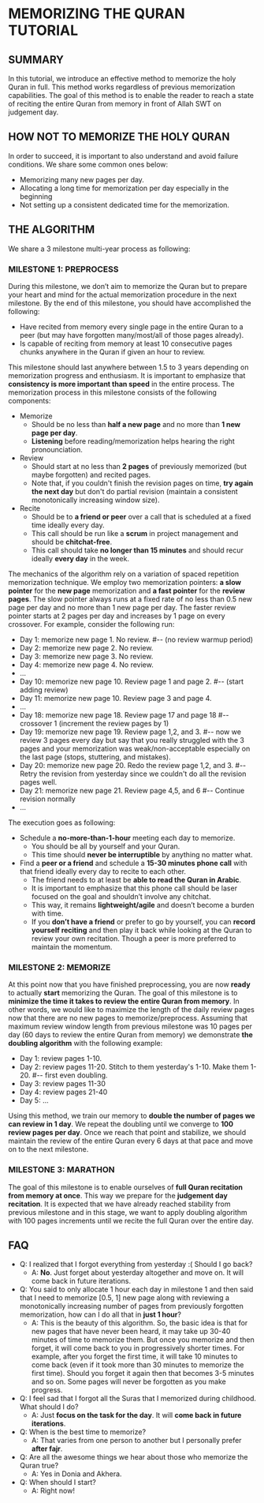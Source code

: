 # MEMORIZING THE QURAN TUTORIAL #

## SUMMARY ##
In this tutorial, we introduce an effective method to memorize the holy Quran in full. This method works regardless of previous memorization capabilities. The goal of this method is to enable the reader to reach a state of reciting the entire Quran from memory in front of Allah SWT on judgement day. 

## HOW NOT TO MEMORIZE THE HOLY QURAN ##
In order to succeed, it is important to also understand and avoid failure conditions. We share some common ones below:
*	Memorizing many new pages per day.
*	Allocating a long time for memorization per day especially in the beginning
*	Not setting up a consistent dedicated time for the memorization.

## THE ALGORITHM ##
We share a 3 milestone multi-year process as following:

### MILESTONE 1: PREPROCESS ###
During this milestone, we don’t aim to memorize the Quran but to prepare your heart and mind for the actual memorization procedure in the next milestone. By the end of this milestone, you should have accomplished the following:
*	Have recited from memory every single page in the entire Quran to a peer (but may have forgotten many/most/all of those pages already).
*	Is capable of reciting from memory at least 10 consecutive pages chunks anywhere in the Quran if given an hour to review.

This milestone should last anywhere between 1.5 to 3 years depending on memorization progress and enthusiasm. It is important to emphasize that __consistency is more important than speed__ in the entire process. The memorization process in this milestone consists of the following components:

*	Memorize
    *	Should be no less than __half a new page__ and no more than __1 new page per day__.
    *	__Listening__ before reading/memorization helps hearing the right pronounciation.
*	Review
    *	Should start at no less than __2 pages__ of previously memorized (but maybe forgotten) and recited pages.
    *	Note that, if you couldn't finish the revision pages on time, __try again the next day__ but don't do partial revision (maintain a consistent monotonically increasing window size).
*	Recite
    *	Should be to __a friend or peer__ over a call that is scheduled at a fixed time ideally every day. 
    *	This call should be run like a __scrum__ in project management and should be __chitchat-free__.
    *	This call should take __no longer than 15 minutes__ and should recur ideally __every day__ in the week.


The mechanics of the algorithm rely on a variation of spaced repetition memorization technique. We employ two memorization pointers: __a slow pointer__ for the __new page__ memorization and __a fast pointer__ for the __review pages__. The slow pointer always runs at a fixed rate of no less than 0.5 new page per day and no more than 1 new page per day. The faster review pointer starts at 2 pages per day and increases by 1 page on every crossover. For example, consider the following run:

*	Day 1: memorize new page 1. No review. #-- (no review warmup period)
*	Day 2: memorize new page 2. No review.
*	Day 3: memorize new page 3. No review.
*	Day 4: memorize new page 4. No review.
*	…
*	Day 10: memorize new page 10. Review page 1 and page 2. #-- (start adding review)
*	Day 11: memorize new page 10. Review page 3 and page 4.
*	…
*	Day 18: memorize new page 18. Review page 17 and page 18 #-- crossover 1 (increment the review pages by 1)
*	Day 19: memorize new page 19. Review page 1,2, and 3. #-- now we review 3 pages every day but say that you really struggled with the 3 pages and your memorization was weak/non-acceptable especially on the last page (stops, stuttering, and mistakes).
*	Day 20: memorize new page 20. Redo the review page 1,2, and 3. #-- Retry the revision from yesterday since we couldn't do all the revision pages well.
*	Day 21: memorize new page 21. Review page 4,5, and 6 #-- Continue revision normally
*	…
 
The execution goes as following:

*	Schedule a __no-more-than-1-hour__ meeting each day to memorize. 
    *	You should be all by yourself and your Quran.
    *	This time should __never be interruptible__ by anything no matter what.
*	Find a __peer or a friend__ and schedule a __15-30 minutes phone call__ with that friend ideally every day to recite to each other.
    *	The friend needs to at least be __able to read the Quran in Arabic__.
    *	It is important to emphasize that this phone call should be laser focused on the goal and shouldn’t involve any chitchat. 
    *	This way, it remains __lightweight/agile__ and doesn’t become a burden with time.
    *	If you __don’t have a friend__ or prefer to go by yourself, you can __record yourself reciting__ and then play it back while looking at the Quran to review your own recitation. Though a peer is more preferred to maintain the momentum.


### MILESTONE 2: MEMORIZE ###
At this point now that you have finished preprocessing, you are now __ready__ to actually __start__ memorizing the Quran. The goal of this milestone is to __minimize the time it takes to review the entire Quran from memory__. In other words, we would like to maximize the length of the daily review pages now that there are no new pages to memorize/preprocess. Assuming that maximum review window length from previous milestone was 10 pages per day (60 days to review the entire Quran from memory) we demonstrate __the doubling algorithm__ with the following example:

*	Day 1: review pages 1-10.
*	Day 2: review pages 11-20. Stitch to them yesterday's 1-10. Make them 1-20. #-- first even doubling.
*	Day 3: review pages 11-30
*	Day 4: review pages 21-40
*	Day 5: ...

Using this method, we train our memory to __double the number of pages we can review in 1 day__. We repeat the doubling until we converge to __100 review pages per day__. Once we reach that point and stabilize, we should maintain the review of the entire Quran every 6 days at that pace and move on to the next milestone.


### MILESTONE 3: MARATHON ###
The goal of this milestone is to enable ourselves of __full Quran recitation from memory at once__. This way we prepare for the __judgement day recitation__. It is expected that we have already reached stability from previous milestone and in this stage, we want to apply doubling algorithm with 100 pages increments until we recite the full Quran over the entire day.

## FAQ ##
*	Q: I realized that I forgot everything from yesterday :( Should I go back?
    *	A: __No__. Just forget about yesterday altogether and move on. It will come back in future iterations.
*	Q: You said to only allocate 1 hour each day in milestone 1 and then said that I need to memorize [0.5, 1] new page along with reviewing a monotonically increasing number of pages from previously forgotten memorization, how can I do all that in __just 1 hour__?
    *	A: This is the beauty of this algorithm. So, the basic idea is that for new pages that have never been heard, it may take up 30-40 minutes of time to memorize them. But once you memorize and then forget, it will come back to you in progressively shorter times. For example, after you forget the first time, it will take 10 minutes to come back (even if it took more than 30 minutes to memorize the first time). Should you forget it again then that becomes 3-5 minutes and so on. Some pages will never be forgotten as you make progress.
*	Q: I feel sad that I forgot all the Suras that I memorized during childhood. What should I do?
    *	A: Just __focus on the task for the day__. It will __come back in future iterations__.
*	Q: When is the best time to memorize?
    *	A: That varies from one person to another but I personally prefer __after fajr__.
*	Q: Are all the awesome things we hear about those who memorize the Quran true?
    *	A: Yes in Donia and Akhera.
* Q: When should I start?
    *	A: Right now!
